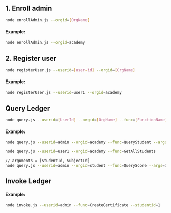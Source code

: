 ## 1. Enroll admin

```bash
node enrollAdmin.js --orgid=[OrgName]
```

#### Example:

```bash
node enrollAdmin.js --orgid=academy
```

## 2. Register user

```bash
node registerUser.js --userid=[user-id] --orgid=[OrgName]
```

#### Example:

```bash
node registerUser.js --userid=user1 --orgid=academy
```

## Query Ledger

```bash
node query.js --userid=[UserId] --orgid=[OrgName] --func=[FunctionName] --args=[Argument]
```

#### Example:

```bash
node query.js --userid=admin --orgid=academy --func=QueryStudent --args=1
```

```bash
node query.js --userid=user1 --orgid=academy --func=GetAllStudents
```

```bash
// arguments = [StudentId, SubjectId]
node query.js --userid=admin --orgid=student --func=QueryScore --args=10 --args=160212
```

## Invoke Ledger

#### Example:

```bash
node invoke.js --userid=admin --func=CreateCertificate --studentid=1
```
